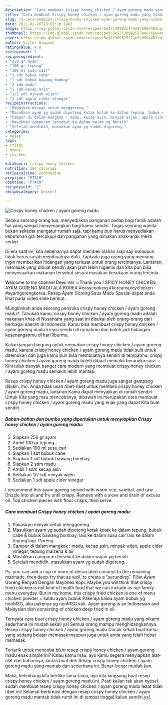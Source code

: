 ```yaml
---
description: "Cara membuat Crispy honey chicken / ayam goreng madu yang nikmat dan Mudah Dibuat"
title: "Cara membuat Crispy honey chicken / ayam goreng madu yang nikmat dan Mudah Dibuat"
slug: 73-cara-membuat-crispy-honey-chicken-ayam-goreng-madu-yang-nikmat-dan-mudah-dibuat
date: 2021-02-28T23:02:10.146Z
image: https://img-global.cpcdn.com/recipes/5e17c30982517ae8/680x482cq70/crispy-honey-chicken-ayam-goreng-madu-foto-resep-utama.jpg
thumbnail: https://img-global.cpcdn.com/recipes/5e17c30982517ae8/680x482cq70/crispy-honey-chicken-ayam-goreng-madu-foto-resep-utama.jpg
cover: https://img-global.cpcdn.com/recipes/5e17c30982517ae8/680x482cq70/crispy-honey-chicken-ayam-goreng-madu-foto-resep-utama.jpg
author: Victor Simpson
ratingvalue: 4.8
reviewcount: 7
recipeingredient:
- "250 gr ayam"
- "100 gr tepung"
- "100 ml susu cair"
- "1 sdt bubuk cabe"
- "1 sdt bubuk bawang bombay"
- "2 sdm madu"
- "1 sdm kecap asin"
- "1/2 sdt minyak wijen"
- "1 sdt apple cider vinegar"
recipeinstructions:
- "Panaskan minyak untuk menggoreng."
- "Masukkan ayam yg sudah dipotong kotak kotak ke dalam tepung, bubuk cabe &amp; bubuk bawang bombay, lalu ke dalam susu cair lalu ke dalam tepung lagi. Goreng."
- "Campur di dalam mangkok : madu, kecap asin, minyak wijen, apple cider vinegar, tepung maizena &amp; air"
- "Masukkan campuran tersebut ke dalam wajan yg bersih"
- "Setelah mendidih, masukkan ayam yg sudah digoreng."
categories:
- Resep
tags:
- crispy
- honey
- chicken

katakunci: crispy honey chicken 
nutrition: 184 calories
recipecuisine: Indonesian
preptime: "PT11M"
cooktime: "PT46M"
recipeyield: "2"
recipecategory: Dessert

---
```



![Crispy honey chicken / ayam goreng madu](https://img-global.cpcdn.com/recipes/5e17c30982517ae8/680x482cq70/crispy-honey-chicken-ayam-goreng-madu-foto-resep-utama.jpg)

Selaku seorang orang tua, menyediakan panganan sedap bagi famili adalah hal yang sangat menyenangkan bagi kamu sendiri. Tugas seorang  wanita bukan sekedar mengatur rumah saja, tapi kamu pun harus menyediakan kebutuhan gizi tercukupi dan panganan yang dimakan anak-anak mesti sedap.

Di era  saat ini, kita sebenarnya dapat membeli olahan siap saji walaupun tidak harus susah membuatnya dulu. Tapi ada juga orang yang memang ingin memberikan hidangan yang terlezat untuk orang tercintanya. Lantaran, memasak yang dibuat sendiri akan jauh lebih higienis dan kita pun bisa menyesuaikan makanan tersebut sesuai masakan kesukaan orang tercinta. 

Welcome to my channel Dewi Vel ☺Thank you ! SPICY HONEY CHICKEN, AYAM GORENG MADU ALA KOREA #easycooking #koreanspicychicken #ayamgorengkorea. Resep Ayam Goreng Saus Madu Spesial dapat anda lihat pada video slide berikut.

Mungkinkah anda seorang penyuka crispy honey chicken / ayam goreng madu?. Tahukah kamu, crispy honey chicken / ayam goreng madu adalah makanan khas di Nusantara yang saat ini disukai oleh orang-orang dari berbagai daerah di Indonesia. Kamu bisa membuat crispy honey chicken / ayam goreng madu kreasi sendiri di rumahmu dan boleh jadi hidangan kesenanganmu di hari liburmu.

Kalian jangan bingung untuk memakan crispy honey chicken / ayam goreng madu, karena crispy honey chicken / ayam goreng madu tidak sulit untuk ditemukan dan juga kamu pun bisa membuatnya sendiri di tempatmu. crispy honey chicken / ayam goreng madu boleh dibuat memalui beraneka cara. Kini telah banyak banget cara modern yang membuat crispy honey chicken / ayam goreng madu semakin lebih mantap.

Resep crispy honey chicken / ayam goreng madu juga sangat gampang dibikin, lho. Anda tidak usah ribet-ribet untuk membeli crispy honey chicken / ayam goreng madu, lantaran Kamu dapat menyajikan di rumah sendiri. Untuk Kita yang mau mencobanya, dibawah ini merupakan cara membuat crispy honey chicken / ayam goreng madu yang enak yang dapat Kita buat sendiri.

<!--inarticleads1-->

##### Bahan-bahan dan bumbu yang diperlukan untuk menyiapkan Crispy honey chicken / ayam goreng madu:

1. Siapkan 250 gr ayam
1. Ambil 100 gr tepung
1. Sediakan 100 ml susu cair
1. Siapkan 1 sdt bubuk cabe
1. Siapkan 1 sdt bubuk bawang bombay
1. Siapkan 2 sdm madu
1. Ambil 1 sdm kecap asin
1. Sediakan 1/2 sdt minyak wijen
1. Sediakan 1 sdt apple cider vinegar


I recommend this ayam goreng served with warm rice, sambal, and raw. Drizzle into oil and fry until crispy. Remove with a sieve and drain of excess oil. Top chicken pieces with flour crisps, then serve. 

<!--inarticleads2-->

##### Cara membuat Crispy honey chicken / ayam goreng madu:

1. Panaskan minyak untuk menggoreng.
1. Masukkan ayam yg sudah dipotong kotak kotak ke dalam tepung, bubuk cabe &amp; bubuk bawang bombay, lalu ke dalam susu cair lalu ke dalam tepung lagi. Goreng.
1. Campur di dalam mangkok : madu, kecap asin, minyak wijen, apple cider vinegar, tepung maizena &amp; air
1. Masukkan campuran tersebut ke dalam wajan yg bersih
1. Setelah mendidih, masukkan ayam yg sudah digoreng.


Ps. you can add a cup or more of desiccated coconut to the remaining marinade, then deep-fry that as well, to create a &#34;serunding&#34;. Fillet Ayam Goreng Renyah Dengan Mayones Kopi. Maybe you will think that crispy fried chicken is not kind of health food that we can include as our family menu everyday. But in my home, this crispy fried chicken is one of menu chicken powder = kaldu ayam bubuk Pake aja kaldu ayam bubuk yg nonMSG, aku pakenya yg nonMSG kok. Ayam goreng is an Indonesian and Malaysian dish consisting of chicken deep fried in oil. 

Ternyata cara buat crispy honey chicken / ayam goreng madu yang nikamt sederhana ini mudah sekali ya! Semua orang mampu menghidangkannya. Resep crispy honey chicken / ayam goreng madu Cocok sekali buat kamu yang sedang belajar memasak maupun juga untuk anda yang telah hebat memasak.

Tertarik untuk mencoba bikin resep crispy honey chicken / ayam goreng madu enak simple ini? Kalau kamu mau, ayo kamu segera menyiapkan alat-alat dan bahannya, lantas buat deh Resep crispy honey chicken / ayam goreng madu yang mantab dan sederhana ini. Benar-benar mudah kan. 

Maka, ketimbang kita berfikir lama-lama, ayo kita langsung buat resep crispy honey chicken / ayam goreng madu ini. Pasti kalian tak akan nyesel sudah membuat resep crispy honey chicken / ayam goreng madu lezat tidak ribet ini! Selamat berkreasi dengan resep crispy honey chicken / ayam goreng madu mantab tidak rumit ini di tempat tinggal kalian sendiri,ya!.

